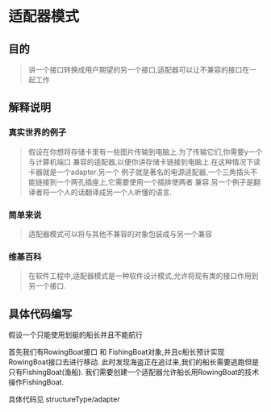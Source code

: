 # 适配器模式

## 目的
> 讲一个接口转换成用户期望的另一个接口,适配器可以让不兼容的接口在一起工作

## 解释说明

### 真实世界的例子

> 假设在你想将存储卡里有一些图片传输到电脑上.为了传输它们,你需要y一个与计算机端口
兼容的适配器,以便你讲存储卡链接到电脑上.在这种情况下读卡器就是一个adapter.另一个
例子就是著名的电源适配器,一个三角插头不能链接到一个两孔插座上,它需要使用一个插排使两者
兼容.另一个例子是翻译者将一个人的话翻译成另一个人听懂的语言.

### 简单来说

> 适配器模式可以将与其他不兼容的对象包装成与另一个兼容

### 维基百科

> 在软件工程中,适配器模式是一种软件设计模式,允许将现有类的接口作用到另一个接口.

## 具体代码编写

假设一个只能使用划艇的船长并且不能航行

首先我们有RowingBoat接口 和 FishingBoat对象,并且c船长预计实现RowingBoat接口去进行移动.
此时发现海盗正在追过来,我们的船长需要逃跑但是只有FishingBoat(渔船).
我们需要创建一个适配器允许船长用RowingBoat的技术操作FishingBoat.


具体代码见 structureType/adapter
